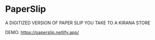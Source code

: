 # PaperSlip
A DIGITIZED VERSION OF PAPER SLIP YOU TAKE TO A KIRANA STORE

DEMO: https://paperslip.netlify.app/
